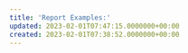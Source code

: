 ```yaml
---
title: 'Report Examples:'
updated: 2023-02-01T07:47:15.0000000+00:00
created: 2023-02-01T07:38:52.0000000+00:00
---
```


